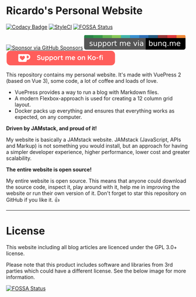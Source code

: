 # Ricardo's Personal Website

[![Codacy Badge](https://api.codacy.com/project/badge/Grade/57a0cccc1cdf4086817954a123034043)](https://www.codacy.com/manual/ricardobalk/www?utm_source=github.com&amp;utm_medium=referral&amp;utm_content=ricardobalk/www&amp;utm_campaign=Badge_Grade) [![StyleCI](https://github.styleci.io/repos/200295886/shield?branch=develop&style=flat)](https://github.styleci.io/repos/200295886) [![FOSSA Status](https://app.fossa.com/api/projects/git%2Bgithub.com%2Fricardobalk%2Fwww.svg?type=shield)](https://app.fossa.com/projects/git%2Bgithub.com%2Fricardobalk%2Fwww?ref=badge_shield)

[![Sponsor via GitHub Sponsors](https://img.shields.io/badge/support%20me%20via%20GitHub%20Sponsors%20%E2%9D%A4-%2300bb00?logo=github)](https://github.com/sponsors/ricardobalk) [![Sponsor me via bunq.me](./.github/badges/bunqme.svg)](https://bunq.me/ricardodev/2.50/Support%20for%20your%20work%20on%20GitHub) [![Sponsor me via ko-fi.com](./.github/badges/ko-fi.svg)](https://ko-fi.com/H2H71EMIK)



This repository contains my personal website. It's made with VuePress 2 (based on Vue 3), some code, a lot of coffee and loads of love.

- VuePress provides a way to run a blog with Markdown files.
- A modern Flexbox-approach is used for creating a 12 column grid layout.
- Docker packs up everything and ensures that everything works as expected, on any computer.



**Driven by JAMstack, and proud of it!**

My website is basically a JAMstack website. JAMstack (JavaScript, APIs and Markup) is not something you would install, but an approach for having a simpler developer experience, higher performance, lower cost and greater scalability.

**The entire website is open source!**

My entire website is open source. This means that anyone could download the source code, inspect it, play around with it, help me in improving the website or run their own version of it. Don't forget to star this repository on GitHub if you like it. :+1:




---

# License

This website including all blog articles are licenced under the GPL 3.0+ license.

Please note that this product includes software and libraries from 3rd parties which could have a different license. See the below image for more information.

[![FOSSA Status](https://app.fossa.com/api/projects/git%2Bgithub.com%2Fricardobalk%2Fwww.svg?type=large)](https://app.fossa.com/projects/git%2Bgithub.com%2Fricardobalk%2Fwww?ref=badge_large)
